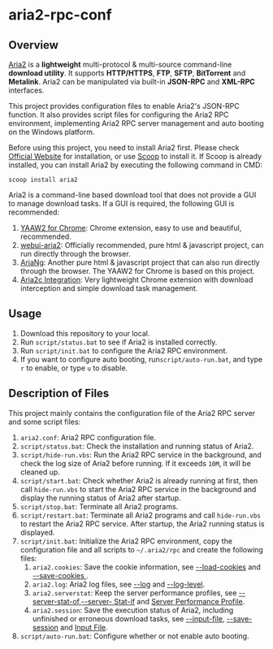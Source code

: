 # aria2-rpc-conf

## Overview

[Aria2](https://aria2.github.io/) is a **lightweight** multi-protocol & multi-source command-line **download utility**. It supports **HTTP/HTTPS**, **FTP**, **SFTP**, **BitTorrent** and **Metalink**. Aria2 can be manipulated via built-in **JSON-RPC** and **XML-RPC** interfaces.

This project provides configuration files to enable Aria2's JSON-RPC function. It also provides script files for configuring the Aria2 RPC environment,  implementing Aria2 RPC server management and auto booting on the Windows platform.

Before using this project, you need to install Aria2 first. Please check [Official Website](https://aria2.github.io/) for installation, or use [Scoop](https://github.com/lukesampson/scoop) to install it. If Scoop is already installed, you can install Aria2 by executing the following command in CMD:

```shell
scoop install aria2
```

Aria2 is a command-line based download tool that does not provide a GUI to manage download tasks. If a GUI is required, the following GUI is recommended:

1. [YAAW2 for Chrome](https://chrome.google.com/webstore/detail/yaaw2-for-chrome/mpkodccbngfoacfalldjimigbofkhgjn): Chrome extension, easy to use and beautiful, recommended.
2. [webui-aria2](https://github.com/ziahamza/webui-aria2): Officially recommended, pure html & javascript project, can run directly through the browser.
3. [AriaNg](https://github.com/mayswind/AriaNg): Another pure html & javascript project that can also run directly through the browser. The YAAW2 for Chrome is based on this project.
4. [Aria2c Integration](https://chrome.google.com/webstore/detail/aria2c-integration/cnkefpcjiolhnmhfpjbjpidgncnajlmf?hl=zh-CN): Very lightweight Chrome extension with download interception and simple download task management.

## Usage

1. Download this repository to your local.
2. Run `script/status.bat` to see if Aria2 is installed correctly.
3. Run `script/init.bat` to configure the Aria2 RPC environment.
4. If you want to configure auto booting, run`script/auto-run.bat`, and type `r` to enable, or type `u` to disable.

## Description of Files

This project mainly contains the configuration file of the Aria2 RPC server and some script files:

1. `aria2.conf`: Aria2 RPC configuration file.
2. `script/status.bat`: Check the installation and running status of Aria2.
3. `script/hide-run.vbs`: Run the Aria2 RPC service in the background, and check the log size of Aria2 before running. If it exceeds `10M`, it will be cleaned up.
4. `script/start.bat`: Check whether Aria2 is already running at first, then call `hide-run.vbs` to start the Aria2 RPC service in the background and display the running status of Aria2 after startup.
5. `script/stop.bat`: Terminate all Aria2 programs.
6. `script/restart.bat`: Terminate all Aria2 programs and call `hide-run.vbs` to restart the Aria2 RPC service. After startup, the Aria2 running status is displayed.
7. `script/init.bat`: Initialize the Aria2 RPC environment, copy the configuration file and all scripts to `~/.aria2/rpc` and create the following files:
   1. `aria2.cookies`: Save the cookie information, see [--load-cookies](https://aria2.github.io/manual/en/html/aria2c.html#cmdoption-load-cookies) and [--save-cookies ](https://aria2.github.io/manual/en/html/aria2c.html#cmdoption-save-cookies).
   2. `aria2.log`: Aria2 log files, see [--log](https://aria2.github.io/manual/en/html/aria2c.html#cmdoption-l) and [--log-level](https://aria2.Github.io/manual/en/html/aria2c.html#cmdoption-log-level).
   3. `aria2.serverstat`: Keep the server performance profiles, see [--server-stat-of](https://aria2.github.io/manual/en/html/aria2c.html#cmdoption-server-stat-of),[--server- Stat-if](https://aria2.github.io/manual/en/html/aria2c.html#cmdoption-server-stat-of) and [Server Performance Profile](https://aria2.github.io/manual/en/html/aria2c.html#server-performance-profile).
   4. `aria2.session`: Save the execution status of Aria2, including unfinished or erroneous download tasks, see [--input-file](https://aria2.github.io/manual/en/html/aria2c.html#cmdoption-i), [--save-session](https://aria2.github.io/manual/en/html/aria2c.html#cmdoption-save-session) and [Input File](https://aria2.github.io/manual/en/html/aria2c.html#id2).
8. `script/auto-run.bat`: Configure whether or not enable auto booting.

